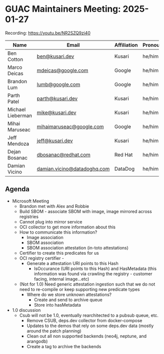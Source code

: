 # GUAC Maintainers Meeting: 2025-01-27

Recording: https://youtu.be/NR2SZQ9zi40

| Name | Email | Affiliation | Pronouns
| ---- | ----- | ----------- | --------
| Ben Cotton | ben@kusari.dev | Kusari | he/him
| Marco Deicas | mdeicas@google.com | Google | he/him
| Brandon Lum | lumb@google.com | Google | he/him
| Parth Patel | parth@kusari.dev | Kusari | he/him
| Michael Lieberman | mike@kusari.dev | Kusari | he/him
| Mihai Maruseac | mihaimaruseac@google.com | Google | he/him
| Jeff Mendoza | jeff@kusari.dev | Kusari | he/him
| Dejan Bosanac | dbosanac@redhat.com | Red Hat | he/him
| Damian Vicino | damian.vicino@datadoghq.com | DataDog | he/him

## Agenda

* Microsoft Meeting
    * Brandon met with Alex and Robbie
    * Build SBOM - associate SBOM with image, image mirrored across registries
    * Cannot plug into mirror service
    *  OCI collector to get more information about this
    * How to communicate this information?
        * Image association
        * SBOM association
        * SBOM association attestation (in-toto attestations)
    * Certifier to create this predicates for us
    * OCI registry certifier - 
        * Generate a attestation URI points to this Hash
            * IsOccurance (URI points to this Hash) and HasMetadata (this information was found via crawling the registry - customer facing, internal image…etc)
    * (Not for 1.0) Need generic attestation ingestion such that we do not need to re-compile or keep supporting new predicate types
        * Where do we store unknown attestations?
            * Create and send to archive queue
            * Store into hasMetadata
* 1.0 discussion
    * Csub will not be 1.0, eventually rearchitected to a pubsub queue, etc.
        * Remove CSUB, deps.dev collector from docker-compose
        * Updates to the demos that rely on some deps.dev data (mostly around the patch planning)
        * Clean out all non supported backends (neo4j, neptune, and arangodb)
        * Create a tag to archive the backends